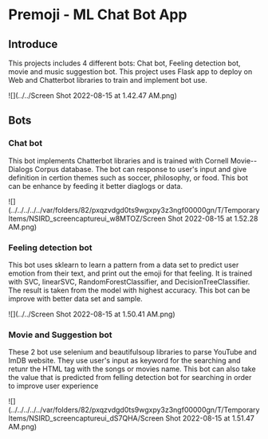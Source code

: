 # Premoji - ML Chat Bot App

## Introduce
This projects includes 4 different bots: Chat bot, Feeling detection bot, movie and music suggestion bot. This project uses Flask app to deploy on Web and Chatterbot libraries to train and implement bot use.

![](../../Screen Shot 2022-08-15 at 1.42.47 AM.png)

## Bots
### Chat bot
This bot implements Chatterbot libraries and is trained with Cornell Movie--Dialogs Corpus database. The bot can response to user's input and give definition in certion themes such as soccer, philosophy, or food. This bot can be enhance by feeding it better diaglogs or data.

![](../../../../../var/folders/82/pxqzvdgd0ts9wgxpy3z3ngf00000gn/T/TemporaryItems/NSIRD_screencaptureui_w8MTOZ/Screen Shot 2022-08-15 at 1.52.28 AM.png)

### Feeling detection bot
This bot uses sklearn to learn a pattern from a data set to predict user emotion from their text, and print out the emoji for that feeling. It is trained with SVC, linearSVC, RandomForestClassifier, and DecisionTreeClassifier. The result is taken from the model with highest accuracy. This bot can be improve with better data set and sample.

![](../../Screen Shot 2022-08-15 at 1.50.41 AM.png)

### Movie and Suggestion bot
These 2 bot use selenium and beautifulsoup libraries to parse YouTube and ImDB website. They use user's input as keyword for the searching and retunr the HTML tag with the songs or movies name. This bot can also take the value that is predicted from felling detection bot for searching in order to improve user experience

![](../../../../../var/folders/82/pxqzvdgd0ts9wgxpy3z3ngf00000gn/T/TemporaryItems/NSIRD_screencaptureui_dS7QHA/Screen Shot 2022-08-15 at 1.51.47 AM.png)